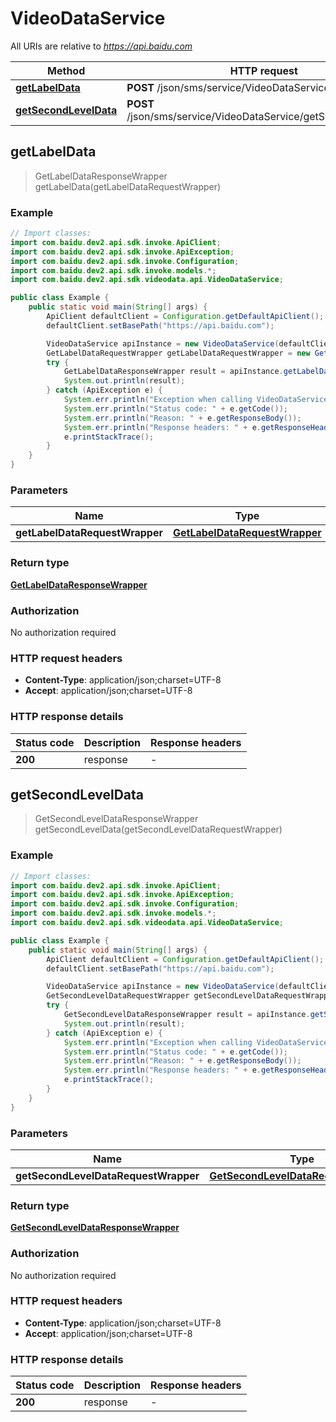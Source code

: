 # VideoDataService

All URIs are relative to *https://api.baidu.com*

Method | HTTP request | Description
------------- | ------------- | -------------
[**getLabelData**](VideoDataService.md#getLabelData) | **POST** /json/sms/service/VideoDataService/getLabelData | 
[**getSecondLevelData**](VideoDataService.md#getSecondLevelData) | **POST** /json/sms/service/VideoDataService/getSecondLevelData | 



## getLabelData

> GetLabelDataResponseWrapper getLabelData(getLabelDataRequestWrapper)



### Example

```java
// Import classes:
import com.baidu.dev2.api.sdk.invoke.ApiClient;
import com.baidu.dev2.api.sdk.invoke.ApiException;
import com.baidu.dev2.api.sdk.invoke.Configuration;
import com.baidu.dev2.api.sdk.invoke.models.*;
import com.baidu.dev2.api.sdk.videodata.api.VideoDataService;

public class Example {
    public static void main(String[] args) {
        ApiClient defaultClient = Configuration.getDefaultApiClient();
        defaultClient.setBasePath("https://api.baidu.com");

        VideoDataService apiInstance = new VideoDataService(defaultClient);
        GetLabelDataRequestWrapper getLabelDataRequestWrapper = new GetLabelDataRequestWrapper(); // GetLabelDataRequestWrapper | 
        try {
            GetLabelDataResponseWrapper result = apiInstance.getLabelData(getLabelDataRequestWrapper);
            System.out.println(result);
        } catch (ApiException e) {
            System.err.println("Exception when calling VideoDataService#getLabelData");
            System.err.println("Status code: " + e.getCode());
            System.err.println("Reason: " + e.getResponseBody());
            System.err.println("Response headers: " + e.getResponseHeaders());
            e.printStackTrace();
        }
    }
}
```

### Parameters


Name | Type | Description  | Notes
------------- | ------------- | ------------- | -------------
 **getLabelDataRequestWrapper** | [**GetLabelDataRequestWrapper**](GetLabelDataRequestWrapper.md)|  |

### Return type

[**GetLabelDataResponseWrapper**](GetLabelDataResponseWrapper.md)

### Authorization

No authorization required

### HTTP request headers

- **Content-Type**: application/json;charset=UTF-8
- **Accept**: application/json;charset=UTF-8


### HTTP response details
| Status code | Description | Response headers |
|-------------|-------------|------------------|
| **200** | response |  -  |


## getSecondLevelData

> GetSecondLevelDataResponseWrapper getSecondLevelData(getSecondLevelDataRequestWrapper)



### Example

```java
// Import classes:
import com.baidu.dev2.api.sdk.invoke.ApiClient;
import com.baidu.dev2.api.sdk.invoke.ApiException;
import com.baidu.dev2.api.sdk.invoke.Configuration;
import com.baidu.dev2.api.sdk.invoke.models.*;
import com.baidu.dev2.api.sdk.videodata.api.VideoDataService;

public class Example {
    public static void main(String[] args) {
        ApiClient defaultClient = Configuration.getDefaultApiClient();
        defaultClient.setBasePath("https://api.baidu.com");

        VideoDataService apiInstance = new VideoDataService(defaultClient);
        GetSecondLevelDataRequestWrapper getSecondLevelDataRequestWrapper = new GetSecondLevelDataRequestWrapper(); // GetSecondLevelDataRequestWrapper | 
        try {
            GetSecondLevelDataResponseWrapper result = apiInstance.getSecondLevelData(getSecondLevelDataRequestWrapper);
            System.out.println(result);
        } catch (ApiException e) {
            System.err.println("Exception when calling VideoDataService#getSecondLevelData");
            System.err.println("Status code: " + e.getCode());
            System.err.println("Reason: " + e.getResponseBody());
            System.err.println("Response headers: " + e.getResponseHeaders());
            e.printStackTrace();
        }
    }
}
```

### Parameters


Name | Type | Description  | Notes
------------- | ------------- | ------------- | -------------
 **getSecondLevelDataRequestWrapper** | [**GetSecondLevelDataRequestWrapper**](GetSecondLevelDataRequestWrapper.md)|  |

### Return type

[**GetSecondLevelDataResponseWrapper**](GetSecondLevelDataResponseWrapper.md)

### Authorization

No authorization required

### HTTP request headers

- **Content-Type**: application/json;charset=UTF-8
- **Accept**: application/json;charset=UTF-8


### HTTP response details
| Status code | Description | Response headers |
|-------------|-------------|------------------|
| **200** | response |  -  |

